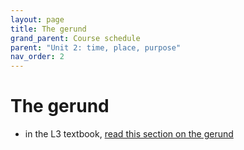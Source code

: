 ```yaml
---
layout: page
title: The gerund
grand_parent: Course schedule
parent: "Unit 2: time, place, purpose"
nav_order: 2
---
```


# The gerund


- in the L3 textbook, [read this section on the gerund](https://lingualatina.github.io/textbook/presentation/04-verbal-nouns-and-adjectives/gerunds-and-gerundives/#gerunds)
